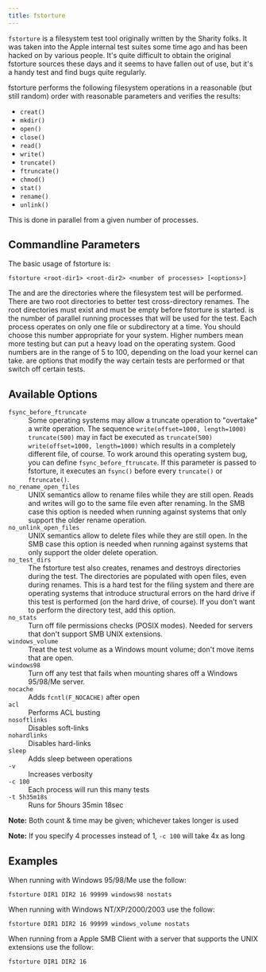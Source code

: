 ```yaml
---
title: fstorture
---
```


`fstorture` is a filesystem test tool originally written by the Sharity folks. It was taken into the Apple internal test suites some time ago and has been hacked on by various people. It's quite difficult to obtain the original fstorture sources these days and it seems to have fallen out of use, but it's a handy test and find bugs quite regularly.

fstorture performs the following filesystem operations in a reasonable (but still random) order with reasonable parameters and verifies the results:

* `creat()`
* `mkdir()`
* `open()`
* `close()`
* `read()`
* `write()`
* `truncate()`
* `ftruncate()`
* `chmod()`
* `stat()`
* `rename()`
* `unlink()`

This is done in parallel from a given number of processes.

## Commandline Parameters

The basic usage of fstorture is:

    fstorture <root-dir1> <root-dir2> <number of processes> [<options>]

The <root-dir1> and <root-dir2> are the directories where the filesystem test will be performed. There are two root directories to better test cross-directory renames. The root directories must exist and must be empty before fstorture is started. <number of processes> is the number of parallel running processes that will be used for the test. Each process operates on only one file or subdirectory at a time. You should choose this number appropriate for your system. Higher numbers mean more testing but can put a heavy load on the operating system. Good numbers are in the range of 5 to 100, depending on the load your kernel can take. <options> are options that modify the way certain tests are performed or that switch off certain tests.

## Available Options

<dl>

<dt><code>fsync_before_ftruncate</code></dt>
<dd>Some operating systems may allow a truncate operation to "overtake" a write operation. The sequence <code>write(offset=1000, length=1000)</code> <code>truncate(500)</code> may in fact be executed as <code>truncate(500)</code> <code>write(offset=1000, length=1000)</code> which results in a completely different file, of course. To work around this operating system bug, you can define <code>fsync_before_ftruncate</code>. If this parameter is passed to fstorture, it executes an <code>fsync()</code> before every <code>truncate()</code> or <code>ftruncate()</code>.</dd>

<dt><code>no_rename_open_files</code></dt>
<dd>UNIX semantics allow to rename files while they are still open. Reads and writes will go to the same file even after renaming. In the SMB case this option is needed when running against systems that only support the older rename operation.</dd>

<dt><code>no_unlink_open_files</code></dt>
<dd>UNIX semantics allow to delete files while they are still open. In the SMB case this option is needed when running against systems that only support the older delete operation.</dd>

<dt><code>no_test_dirs</code></dt>
<dd>The fstorture test also creates, renames and destroys directories during the test. The directories are populated with open files, even during renames. This is a hard test for the filing system and there are operating systems that introduce structural errors on the hard drive if this test is performed (on the hard drive, of course). If you don't want to perform the directory test, add this option.</dd>

<dt><code>no_stats</code></dt>
<dd>Turn off file permissions checks (POSIX modes). Needed for servers that don't support SMB UNIX extensions.</dd>

<dt><code>windows_volume</code></dt>
<dd>Treat the test volume as a Windows mount volume; don't move items that are open.</dd>

<dt><code>windows98</code></dt>
<dd>Turn off any test that fails when mounting shares off a Windows 95/98/Me server.</dd>

<dt><code>nocache</code></dt>
<dd>Adds <code>fcntl(F_NOCACHE)</code> after open</dd>

<dt><code>acl</code></dt>
<dd>Performs ACL busting</dd>

<dt><code>nosoftlinks</code></dt>
<dd>Disables soft-links</dd>

<dt><code>nohardlinks</code></dt>
<dd>Disables hard-links</dd>

<dt><code>sleep</code></dt>
<dd>Adds sleep between operations</dd>

<dt><code>-v</code></dt>
<dd>Increases verbosity</dd>

<dt><code>-c 100</code></dt>
<dd>Each process will run this many tests</dd>

<dt><code>-t 5h35m18s</code></dt>
<dd>Runs for 5hours 35min 18sec</dd>

</dl>

**Note:** Both count & time may be given; whichever takes longer is used

**Note:** If you specify 4 processes instead of 1, `-c 100` will take 4x as long

## Examples

When running with Windows 95/98/Me use the follow:

    fstorture DIR1 DIR2 16 99999 windows98 nostats

When running with Windows NT/XP/2000/2003 use the follow:

    fstorture DIR1 DIR2 16 99999 windows_volume nostats

When running from a Apple SMB Client with a server that supports the UNIX extensions use the follow:

    fstorture DIR1 DIR2 16
